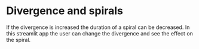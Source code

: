 # Divergence and spirals

If the divergence is increased the duration of a spiral can be decreased. In this streamlit app the user can change the divergence and see the effect on the spiral.